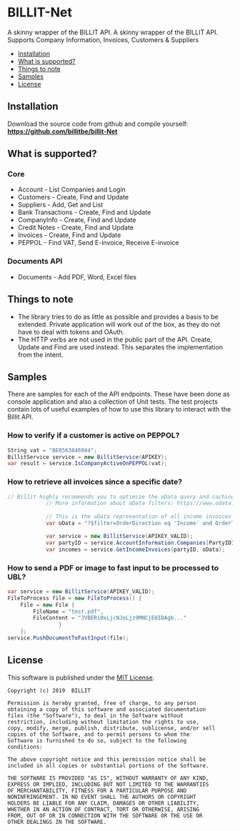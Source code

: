 BILLIT-Net
========
A skinny wrapper of the BILLIT API. A skinny wrapper of the BILLIT API. Supports Company Information, Invoices, Customers & Suppliers

* [Installation](#installation)
* [What is supported?](#what-is-supported)
* [Things to note](#things-to-note)
* [Samples](#samples)
* [License](#license)

## Installation

Download the source code from github and compile yourself: **https://github.com/billitbe/billit-Net**


## What is supported?
### Core
* Account - List Companies and Login
* Customers - Create, Find and Update
* Suppliers - Add, Get and List
* Bank Transactions - Create, Find and Update
* CompanyInfo - Create, Find and Update
* Credit Notes - Create, Find and Update
* Invoices - Create, Find and Update
* PEPPOL - Find VAT, Send E-invoice, Receive E-invoice

### Documents API
* Documents - Add PDF, Word, Excel files

## Things to note
* The library tries to do as little as possible and provides a basis to be extended. Private application will work out of the box, as they do not have to deal with tokens and OAuth.
* The HTTP verbs are not used in the public part of the API. Create, Update and Find are used instead. This separates the implementation from the intent.


## Samples
There are samples for each of the API endpoints. These have been done as console application and also a collection of Unit tests. The test projects contain lots of useful examples of how to use this library to interact with the Billit API.

### How to verify if a customer is active on PEPPOL?
```csharp
String vat = "BE0563846944";
BillitService service = new BillitService(APIKEY);
var result = service.IsCompanyActiveOnPEPPOL(vat);
```

### How to retrieve all invoices since a specific date?
```csharp
// Billit highly recommends you to optimize the oData query and caching mechanisms to prevent your application of beeing throttled or blocked
            // More information about oData filters: https://www.odata.org/documentation/odata-version-2-0/uri-conventions/
            
            // This is the oData representation of all income invoices that have been modified since yesterday ordered by OrderID in ascending order.
            var oData = "?$filter=OrderDirection eq 'Income' and OrderType eq 'Invoice' and LastModified ge DateTime'" + GetDateFilter() + "'&$orderby=OrderID+asc";

            var service = new BillitService(APIKEY_VALID);
            var partyID = service.AccountInformation.Companies[PartyIDIndex].PartyID;
            var incomes = service.GetIncomeInvoices(partyID, oData);
```

### How to send a PDF or image to fast input to be processed to UBL?
```csharp
var service = new BillitService(APIKEY_VALID);
FileToProcess file = new FileToProcess() {
	File = new File {	
		FileName = "test.pdf",
		FileContent = "JVBERi0xLjcNJeLjz9MNCjE0IDAgb..."
                }
	};
service.PushDocumentToFastInput(file);
```

## License

This software is published under the [MIT License](http://en.wikipedia.org/wiki/MIT_License).

	Copyright (c) 2019  BILLIT

	Permission is hereby granted, free of charge, to any person
	obtaining a copy of this software and associated documentation
	files (the "Software"), to deal in the Software without
	restriction, including without limitation the rights to use,
	copy, modify, merge, publish, distribute, sublicense, and/or sell
	copies of the Software, and to permit persons to whom the
	Software is furnished to do so, subject to the following
	conditions:

	The above copyright notice and this permission notice shall be
	included in all copies or substantial portions of the Software.

	THE SOFTWARE IS PROVIDED "AS IS", WITHOUT WARRANTY OF ANY KIND,
	EXPRESS OR IMPLIED, INCLUDING BUT NOT LIMITED TO THE WARRANTIES
	OF MERCHANTABILITY, FITNESS FOR A PARTICULAR PURPOSE AND
	NONINFRINGEMENT. IN NO EVENT SHALL THE AUTHORS OR COPYRIGHT
	HOLDERS BE LIABLE FOR ANY CLAIM, DAMAGES OR OTHER LIABILITY,
	WHETHER IN AN ACTION OF CONTRACT, TORT OR OTHERWISE, ARISING
	FROM, OUT OF OR IN CONNECTION WITH THE SOFTWARE OR THE USE OR
	OTHER DEALINGS IN THE SOFTWARE.
